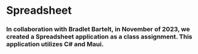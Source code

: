 # Spreadsheet
### In collaboration with Bradlet Bartelt, in November of 2023, we created a Spreadsheet application as a class assignment. This application utilizes C# and Maui.
